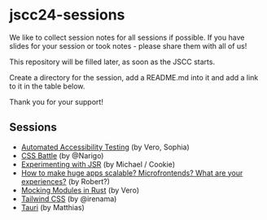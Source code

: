# jscc24-sessions

We like to collect session notes for all sessions if possible. If you have slides for your session or took notes - please share them with all of us!

This repository will be filled later, as soon as the JSCC starts.

Create a directory for the session, add a README.md into it and add a link to it in the table below.

Thank you for your support!

## Sessions

- [Automated Accessibility Testing](./automated-accessibility-testing/) (by Vero, Sophia)
- [CSS Battle](./css-battle/) (by @Narigo)
- [Experimenting with JSR](./experimenting-with-JSR/) (by Michael / Cookie)
- [How to make huge apps scalable? Microfrontends? What are your experiences?](./how-to-make-huge-apps-scalable/) (by Robert?)
- [Mocking Modules in Rust](./mocking-modules-in-rust/) (by Vero)
- [Tailwind CSS](./tailwind/) (by @irenama)
- [Tauri](./tauri/) (by Matthias)